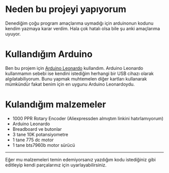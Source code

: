 # Neden bu projeyi yapıyorum

Denediğim çoğu program amaçlarıma uymadığı için arduinonun kodunu kendim yazmaya karar verdim. Hala çok hatalı olsa bile şu anki amaçlarıma uyuyor.

# Kullandığım Arduino

Ben bu projem için [Arduino Leonardo](https://docs.arduino.cc/hardware/leonardo/?queryID=undefined) kullandım. Arduino Leonardo kullanmamın sebebi ise kendini istediğim herhangi bir USB cihazı olarak algılatabiliyorum. Bunu yapmak muhtemelen diğer kartları kullanarak mümkündür fakat benim için en uygunu Arduino Leonardoydu.

# Kulandığım malzemeler

+ 1000 PPR Rotary Encoder (Aliexpressden almıştım linkini hatırlamıyorum)
+ Arduino Leonardo
+ Breadboard ve butonlar
+ 3 tane 10K potansiyometre
+ 1 tane 775 dc motor
+ 1 tane bts7960b motor sürücü

----
Eğer mu malzemeleri temin edemiyorsanız yazdığım kodu istediğiniz gibi editleyip kendi parçalarınız için uyarlayabilirsiniz.
